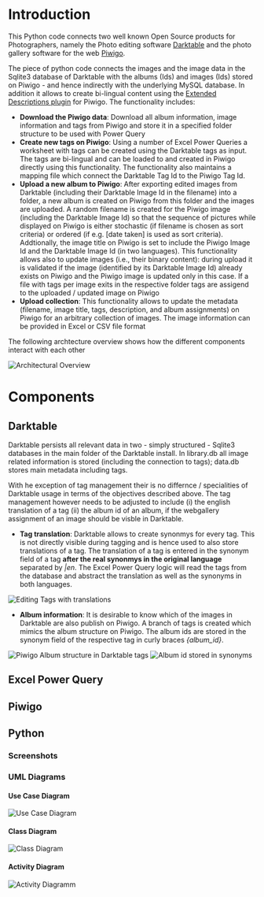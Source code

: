 # Introduction
This Python code connects two well known Open Source products for Photographers, namely the Photo editing software [Darktable](https://www.darktable.org/) and the photo gallery software for the web [Piwigo](https://piwigo.org/). 

The piece of python code connects the images and the image data in the Sqlite3 database of Darktable with the albums (Ids) and images (Ids) stored on Piwigo - and hence indirectly with the underlying MySQL database. In addition it allows to create bi-lingual content using the [Extended Descriptions plugin](https://piwigo.org/ext/extension_view.php?eid=175) for Piwigo. The functionality includes: 

- **Download the Piwigo data**: Download all album information, image information and tags from Piwigo and store it in a specified folder structure to be used with Power Query
- **Create new tags on Piwigo**: Using a number of Excel Power Queries a worksheet with tags can be created using the Darktable tags as input. The tags are bi-lingual and can be loaded to and created in Piwigo directly using this functionality. The functionality also maintains a mapping file which connect the Darktable Tag Id to the Piwigo Tag Id.
- **Upload a new album to Piwigo**: After exporting edited images from Darktable (including their Darktable Image Id in the filename) into a folder, a new album is created on Piwigo from this folder and the images are uploaded. A random filename is created for the Piwigo image (including the Darktable Image Id) so that the sequence of pictures while displayed on Piwigo is either stochastic (if filename is chosen as sort criteria) or ordered (if e.g. [date taken] is used as sort criteria). Addtionally, the image title on Piwigo is set to include the Piwigo Image Id and the Darktable Image Id (in two languages). This functionality allows also to update images (i.e., their binary content): during upload it is validated if the image (identified by its Darktable Image Id) already exists on Piwigo and the Piwigo image is updated only in this case. If a file with tags per image exits in the respective folder tags are assigend to the uploaded / updated image on Piwigo
- **Upload collection**: This functionality allows to update the metadata (filename, image title, tags, description, and album assignments) on Piwigo for an arbitrary collection of images. The image information can be provided in Excel or CSV file format

The following archtecture overview shows how the different components interact with each other

![Architectural Overview](https://github.com/not1q84-1/homeserver/blob/master/source3/misc/ArchitectureOverview.png)

# Components
## Darktable
Darktable persists all relevant data in two - simply structured - Sqlite3 databases in the main folder of the Darktable install. In library.db all image related information is stored (including the connection to tags); data.db stores main metadata including tags. 

With he exception of tag management their is no differnce / specialities of Darktable usage in terms of the objectives described above. The tag management however needs to be adjusted to include (i) the english translation of a tag (ii) the album id of an album, if the webgallery assignment of an image should be visble in Darktable. 

- **Tag translation**: Darktable allows to create synonmys for every tag. This is not directly visible during tagging and is hence used to also store translations of a tag. The translation of a tag is entered in the synonym field of a tag **after the real synonmys in the original language** separated by _|en_. The Excel Power Query logic will read the tags from the database and abstract the translation as well as the synonyms in both languages.

![Editing Tags with translations](https://github.com/not1q84-1/homeserver/blob/master/source3/misc/DT_EditTag.jpg)

- **Album information**: It is desirable to know which of the images in Darktable are also publish on Piwigo. A branch of tags is created which mimics the album structure on Piwigo. The album ids are stored in the synonym field of the respective tag in curly braces _{album_id}_.

![Piwigo Album structure in Darktable tags](https://github.com/not1q84-1/homeserver/blob/master/source3/misc/DT_WebsiteTags.jpg)
![Album id stored in synonyms](https://github.com/not1q84-1/homeserver/blob/master/source3/misc/DT_EditTag_albumid.jpg)

## Excel Power Query
## Piwigo
## Python
### Screenshots
### UML Diagrams
#### Use Case Diagram
![Use Case Diagram](https://github.com/not1q84-1/homeserver/blob/master/source3/misc/UseCaseDiagramm.jpg)
#### Class Diagram
![Class Diagram](https://github.com/not1q84-1/homeserver/blob/master/source3/misc/class_diagramm.jpg)
#### Activity Diagram
![Activity Diagramm](https://github.com/not1q84-1/homeserver/blob/master/source3/misc/activity%20diagram.jpg)
